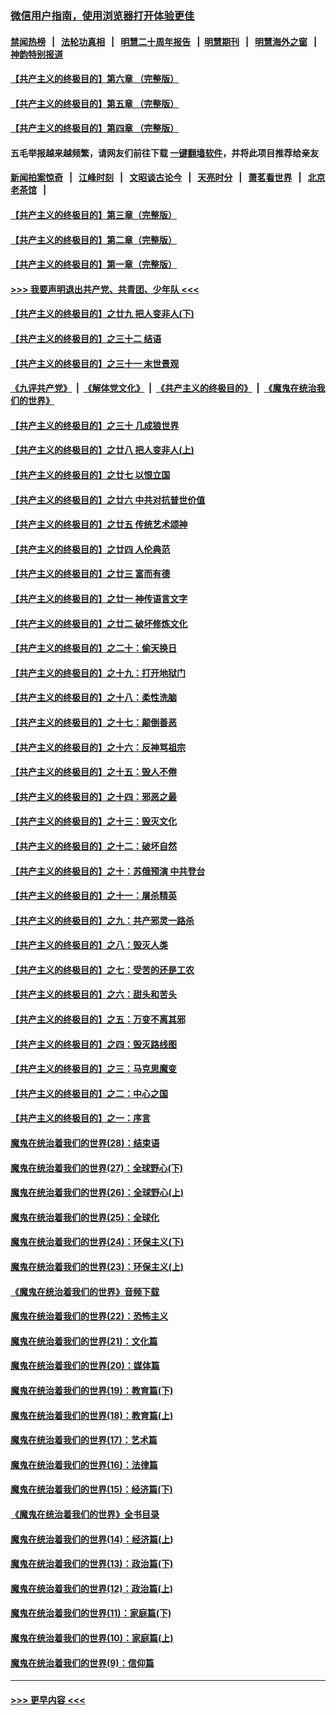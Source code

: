 ### [微信用户指南，使用浏览器打开体验更佳](https://github.com/gfw-breaker/banned-news1/blob/master/indexes/wechat-guide.md?t=0)
#### [禁闻热榜](热点新闻.md?t=0)  &nbsp;&nbsp;|&nbsp;&nbsp; [法轮功真相](https://github.com/gfw-breaker/truth/blob/master/README.md?t=0) &nbsp;&nbsp;|&nbsp;&nbsp; [明慧二十周年报告](https://github.com/gfw-breaker/mh-reports/blob/master/README.md?t=0) &nbsp;&nbsp;|&nbsp;&nbsp;[明慧期刊](https://github.com/gfw-breaker/mh-qikan) &nbsp;&nbsp;|&nbsp;&nbsp; [明慧海外之窗](https://github.com/gfw-breaker/mh-news/blob/master/README.md?t=0) &nbsp;&nbsp;|&nbsp;&nbsp; [神韵特别报道](https://github.com/gfw-breaker/mh-news/blob/master/shenyun.md?t=0)
#### [【共产主义的终极目的】第六章 （完整版）](../pages/nsc422/n11428913.md?t=02131202) 
#### [【共产主义的终极目的】第五章 （完整版）](../pages/nsc422/n11428912.md?t=02131202) 
#### [【共产主义的终极目的】第四章 （完整版）](../pages/nsc422/n11428907.md?t=02131202) 
#### 五毛举报越来越频繁，请网友们前往下载 [一键翻墙软件](https://github.com/gfw-breaker/ssr-accounts)，并将此项目推荐给亲友
#### [新闻拍案惊奇](https://github.com/gfw-breaker/banned-news1/blob/master/pages/link4.md) &nbsp;&nbsp;|&nbsp;&nbsp; [江峰时刻](https://github.com/gfw-breaker/banned-news1/blob/master/pages/link4.md) &nbsp;&nbsp;|&nbsp;&nbsp; [文昭谈古论今](https://github.com/gfw-breaker/banned-news1/blob/master/pages/link4.md) &nbsp;&nbsp;|&nbsp;&nbsp; [天亮时分](https://github.com/gfw-breaker/banned-news1/blob/master/pages/link4.md) &nbsp;&nbsp;|&nbsp;&nbsp; [萧茗看世界](https://github.com/gfw-breaker/banned-news1/blob/master/pages/link4.md) &nbsp;&nbsp;|&nbsp;&nbsp; [北京老茶馆](https://github.com/gfw-breaker/banned-news1/blob/master/pages/link4.md) &nbsp;&nbsp;|&nbsp;&nbsp; 
#### [【共产主义的终极目的】第三章（完整版）](../pages/nsc422/n11428848.md?t=02131202) 
#### [【共产主义的终极目的】第二章（完整版）](../pages/nsc422/n11428831.md?t=02131202) 
#### [【共产主义的终极目的】第一章（完整版）](../pages/nsc422/n11417651.md?t=02131202) 
#### [>>> 我要声明退出共产党、共青团、少年队 <<<](https://github.com/begood0513/goodnews/blob/master/quit/letter.md) 
#### [【共产主义的终极目的】之廿九 把人变非人(下)](../pages/nsc422/n11344140.md?t=02131202) 
#### [【共产主义的终极目的】之三十二 结语](../pages/nsc422/n11360535.md?t=02131202) 
#### [【共产主义的终极目的】之三十一 末世景观](../pages/nsc422/n11351129.md?t=02131202) 
#### [《九评共产党》](https://github.com/begood0513/9ping.md/blob/master/README.md) &nbsp;|&nbsp; [《解体党文化》](../../../../jtdwh.md/blob/master/README.md)  &nbsp;|&nbsp; [《共产主义的终极目的》](../../../../gczydzjmd.md/blob/master/README.md) &nbsp;|&nbsp; [《魔鬼在统治我们的世界》](../../../../mgztzwmdsj.md/blob/master/README.md) 
#### [【共产主义的终极目的】之三十 几成狼世界](../pages/nsc422/n11348280.md?t=02131202) 
#### [【共产主义的终极目的】之廿八 把人变非人(上)](../pages/nsc422/n11340492.md?t=02131202) 
#### [【共产主义的终极目的】之廿七 以恨立国](../pages/nsc422/n11336944.md?t=02131202) 
#### [【共产主义的终极目的】之廿六 中共对抗普世价值](../pages/nsc422/n11324785.md?t=02131202) 
#### [【共产主义的终极目的】之廿五 传统艺术颂神](../pages/nsc422/n11296396.md?t=02131202) 
#### [【共产主义的终极目的】之廿四 人伦典范](../pages/nsc422/n11296397.md?t=02131202) 
#### [【共产主义的终极目的】之廿三 富而有德](../pages/nsc422/n11283598.md?t=02131202) 
#### [【共产主义的终极目的】之廿一 神传语言文字](../pages/nsc422/n11263265.md?t=02131202) 
#### [【共产主义的终极目的】之廿二 破坏修炼文化](../pages/nsc422/n11245728.md?t=02131202) 
#### [【共产主义的终极目的】之二十：偷天换日](../pages/nsc422/n11238846.md?t=02131202) 
#### [【共产主义的终极目的】之十九：打开地狱门](../pages/nsc422/n11206376.md?t=02131202) 
#### [【共产主义的终极目的】之十八：柔性洗脑](../pages/nsc422/n11199994.md?t=02131202) 
#### [【共产主义的终极目的】之十七：颠倒善恶](../pages/nsc422/n11179782.md?t=02131202) 
#### [【共产主义的终极目的】之十六：反神骂祖宗](../pages/nsc422/n11166798.md?t=02131202) 
#### [【共产主义的终极目的】之十五：毁人不倦](../pages/nsc422/n11166792.md?t=02131202) 
#### [【共产主义的终极目的】之十四：邪恶之最](../pages/nsc422/n11150249.md?t=02131202) 
#### [【共产主义的终极目的】之十三：毁灭文化](../pages/nsc422/n11135227.md?t=02131202) 
#### [【共产主义的终极目的】之十二：破坏自然](../pages/nsc422/n11135214.md?t=02131202) 
#### [【共产主义的终极目的】之十：苏俄预演 中共登台](../pages/nsc422/n11118424.md?t=02131202) 
#### [【共产主义的终极目的】之十一：屠杀精英](../pages/nsc422/n11118442.md?t=02131202) 
#### [【共产主义的终极目的】之九：共产邪灵一路杀](../pages/nsc422/n11114139.md?t=02131202) 
#### [【共产主义的终极目的】之八：毁灭人类](../pages/nsc422/n11108503.md?t=02131202) 
#### [【共产主义的终极目的】之七：受苦的还是工农](../pages/nsc422/n11101809.md?t=02131202) 
#### [【共产主义的终极目的】之六：甜头和苦头](../pages/nsc422/n11096971.md?t=02131202) 
#### [【共产主义的终极目的】之五：万变不离其邪](../pages/nsc422/n11091285.md?t=02131202) 
#### [【共产主义的终极目的】之四：毁灭路线图](../pages/nsc422/n11086284.md?t=02131202) 
#### [【共产主义的终极目的】之三：马克思魔变](../pages/nsc422/n11061941.md?t=02131202) 
#### [【共产主义的终极目的】之二：中心之国](../pages/nsc422/n11047728.md?t=02131202) 
#### [【共产主义的终极目的】之一：序言](../pages/nsc422/n11086077.md?t=02131202) 
#### [魔鬼在统治着我们的世界(28)：结束语](../pages/nsc422/n10936246.md?t=02131202) 
#### [魔鬼在统治着我们的世界(27)：全球野心(下)](../pages/nsc422/n10928319.md?t=02131202) 
#### [魔鬼在统治着我们的世界(26)：全球野心(上)](../pages/nsc422/n10900318.md?t=02131202) 
#### [魔鬼在统治着我们的世界(25)：全球化](../pages/nsc422/n10788205.md?t=02131202) 
#### [魔鬼在统治着我们的世界(24)：环保主义(下)](../pages/nsc422/n10695307.md?t=02131202) 
#### [魔鬼在统治着我们的世界(23)：环保主义(上)](../pages/nsc422/n10688613.md?t=02131202) 
#### [《魔鬼在统治着我们的世界》音频下载](../pages/nsc422/n10635553.md?t=02131202) 
#### [魔鬼在统治着我们的世界(22)：恐怖主义](../pages/nsc422/n10614727.md?t=02131202) 
#### [魔鬼在统治着我们的世界(21)：文化篇](../pages/nsc422/n10597706.md?t=02131202) 
#### [魔鬼在统治着我们的世界(20)：媒体篇](../pages/nsc422/n10586579.md?t=02131202) 
#### [魔鬼在统治着我们的世界(19)：教育篇(下)](../pages/nsc422/n10564808.md?t=02131202) 
#### [魔鬼在统治着我们的世界(18)：教育篇(上)](../pages/nsc422/n10526970.md?t=02131202) 
#### [魔鬼在统治着我们的世界(17)：艺术篇](../pages/nsc422/n10499093.md?t=02131202) 
#### [魔鬼在统治着我们的世界(16)：法律篇](../pages/nsc422/n10485969.md?t=02131202) 
#### [魔鬼在统治着我们的世界(15)：经济篇(下)](../pages/nsc422/n10469975.md?t=02131202) 
#### [《魔鬼在统治着我们的世界》全书目录](../pages/nsc422/n10464261.md?t=02131202) 
#### [魔鬼在统治着我们的世界(14)：经济篇(上)](../pages/nsc422/n10457370.md?t=02131202) 
#### [魔鬼在统治着我们的世界(13)：政治篇(下)](../pages/nsc422/n10448270.md?t=02131202) 
#### [魔鬼在统治着我们的世界(12)：政治篇(上)](../pages/nsc422/n10444576.md?t=02131202) 
#### [魔鬼在统治着我们的世界(11)：家庭篇(下)](../pages/nsc422/n10440961.md?t=02131202) 
#### [魔鬼在统治着我们的世界(10)：家庭篇(上)](../pages/nsc422/n10435448.md?t=02131202) 
#### [魔鬼在统治着我们的世界(9)：信仰篇](../pages/nsc422/n10432159.md?t=02131202) 

----
#### [ >>> 更早内容 <<< ](../indexes/nsc422-earlier.md)

